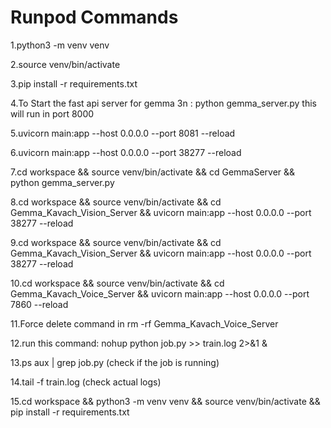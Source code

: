 # Runpod Commands

1.python3 -m venv venv

2.source venv/bin/activate

3.pip install -r requirements.txt

4.To Start the fast api server for gemma 3n : python gemma_server.py this will run in port 8000

5.uvicorn main:app --host 0.0.0.0 --port 8081 --reload

6.uvicorn main:app --host 0.0.0.0 --port 38277 --reload

7.cd workspace && source venv/bin/activate && cd GemmaServer && python gemma_server.py

8.cd workspace && source venv/bin/activate && cd Gemma_Kavach_Vision_Server && uvicorn main:app --host 0.0.0.0 --port 38277 --reload

9.cd workspace && source venv/bin/activate && cd Gemma_Kavach_Vision_Server && uvicorn main:app --host 0.0.0.0 --port 38277 --reload

10.cd workspace && source venv/bin/activate && cd Gemma_Kavach_Voice_Server && uvicorn main:app --host 0.0.0.0 --port 7860 --reload

11.Force delete command in rm -rf Gemma_Kavach_Voice_Server

12.run this command: nohup python job.py >> train.log 2>&1 &

13.ps aux | grep job.py  (check if the job is running)

14.tail -f train.log (check actual logs)

15.cd workspace && python3 -m venv venv && source venv/bin/activate && pip install -r requirements.txt
